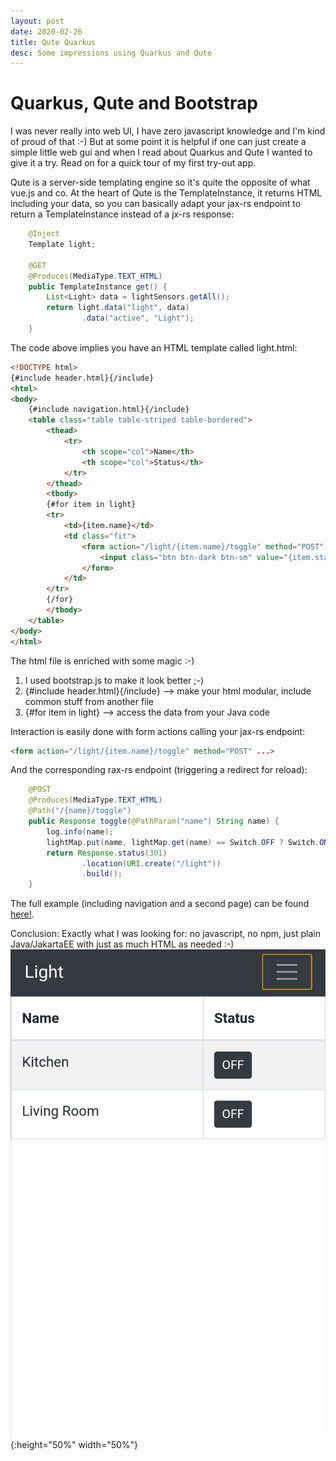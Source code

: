 ```yaml
---
layout: post
date: 2020-02-26
title: Qute Quarkus
desc: Some impressions using Quarkus and Qute
---
```

# Quarkus, Qute and Bootstrap
I was never really into web UI, I have zero javascript knowledge and I'm kind of proud of that :-)
But at some point it is helpful if one can just create a simple little web gui and when I read about Quarkus and Qute I wanted to give it a try. Read on for a quick tour of my first try-out app.

Qute is a server-side templating engine so it's quite the opposite of what vue.js and co. At the heart of Qute is the TemplateInstance, it returns HTML including your data, so you can basically adapt your jax-rs endpoint to return a TemplateInstance instead of a jx-rs response:
```java
    @Inject
    Template light;

    @GET
    @Produces(MediaType.TEXT_HTML)
    public TemplateInstance get() {
        List<Light> data = lightSensors.getAll();
        return light.data("light", data)
                .data("active", "Light");
    }
```

The code above implies you have an HTML template called light.html:
```html
<!DOCTYPE html>
{#include header.html}{/include}
<html>
<body>
    {#include navigation.html}{/include}
	<table class="table table-striped table-bordered">
	    <thead>
	        <tr>
                <th scope="col">Name</th>
                <th scope="col">Status</th>
            </tr>
        </thead>
        <tbody>
		{#for item in light}
		<tr>
			<td>{item.name}</td>
			<td class="fit">
                <form action="/light/{item.name}/toggle" method="POST" name="toggle-{item.name}" up-target=".container">
                    <input class="btn btn-dark btn-sm" value="{item.status}" type="submit">
                </form>
            </td>
		</tr>
		{/for}
		</tbody>
	</table>
</body>
</html>
```

The html file is enriched with some magic :-) 
1. I used bootstrap.js to make it look better ;-)
2. {#include header.html}{/include} --> make your html modular, include common stuff from another file
3. {#for item in light} --> access the data from your Java code

Interaction is easily done with form actions calling your jax-rs endpoint:
```html
<form action="/light/{item.name}/toggle" method="POST" ...>
```
And the corresponding rax-rs endpoint (triggering a redirect for reload):
```java
    @POST
    @Produces(MediaType.TEXT_HTML)
    @Path("/{name}/toggle")
    public Response toggle(@PathParam("name") String name) {
        log.info(name);
        lightMap.put(name, lightMap.get(name) == Switch.OFF ? Switch.ON : Switch.OFF);
        return Response.status(301)
                .location(URI.create("/light"))
                .build();
    }
```

The full example (including navigation and a second page) can be found [here!](https://github.com/rikcarve/quarkus).

Conclusion: Exactly what I was looking for: no javascript, no npm, just plain Java/JakartaEE with just as much HTML as needed :-)
![screenshot](../images/screenshot.jpg){:height="50%" width="50%"}

